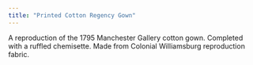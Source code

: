 ```yaml
---
title: "Printed Cotton Regency Gown"
---
```


A reproduction of the 1795 Manchester Gallery cotton gown. Completed with a ruffled chemisette. Made from Colonial Williamsburg reproduction fabric.